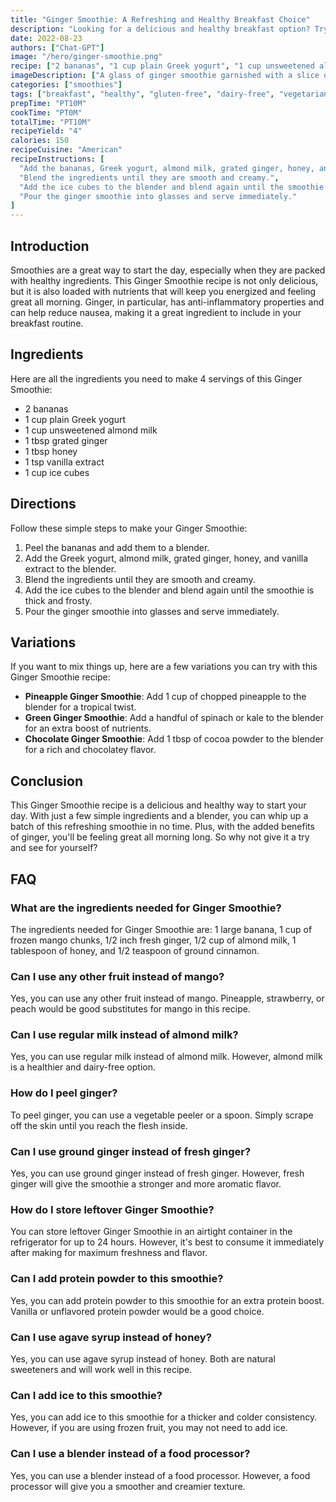 ```yaml
---
title: "Ginger Smoothie: A Refreshing and Healthy Breakfast Choice"
description: "Looking for a delicious and healthy breakfast option? Try this Ginger Smoothie recipe that is packed with nutrients and flavor!"
date: 2022-08-23
authors: ["Chat-GPT"]
image: "/hero/ginger-smoothie.png"
recipe: ["2 bananas", "1 cup plain Greek yogurt", "1 cup unsweetened almond milk", "1 tbsp grated ginger", "1 tbsp honey", "1 tsp vanilla extract", "1 cup ice cubes"]
imageDescription: ["A glass of ginger smoothie garnished with a slice of banana and a sprig of mint", "A blender filled with ingredients for a ginger smoothie", "A close-up of grated ginger", "A plate of sliced bananas"]
categories: ["smoothies"]
tags: ["breakfast", "healthy", "gluten-free", "dairy-free", "vegetarian"]
prepTime: "PT10M"
cookTime: "PT0M"
totalTime: "PT10M"
recipeYield: "4"
calories: 150
recipeCuisine: "American"
recipeInstructions: [
  "Add the bananas, Greek yogurt, almond milk, grated ginger, honey, and vanilla extract to a blender.",
  "Blend the ingredients until they are smooth and creamy.",
  "Add the ice cubes to the blender and blend again until the smoothie is thick and frosty.",
  "Pour the ginger smoothie into glasses and serve immediately."
]
---
```


## Introduction

Smoothies are a great way to start the day, especially when they are packed with healthy ingredients. This Ginger Smoothie recipe is not only delicious, but it is also loaded with nutrients that will keep you energized and feeling great all morning. Ginger, in particular, has anti-inflammatory properties and can help reduce nausea, making it a great ingredient to include in your breakfast routine. 

## Ingredients

Here are all the ingredients you need to make 4 servings of this Ginger Smoothie:

- 2 bananas
- 1 cup plain Greek yogurt
- 1 cup unsweetened almond milk
- 1 tbsp grated ginger
- 1 tbsp honey
- 1 tsp vanilla extract
- 1 cup ice cubes

## Directions

Follow these simple steps to make your Ginger Smoothie:

1. Peel the bananas and add them to a blender.
2. Add the Greek yogurt, almond milk, grated ginger, honey, and vanilla extract to the blender.
3. Blend the ingredients until they are smooth and creamy.
4. Add the ice cubes to the blender and blend again until the smoothie is thick and frosty.
5. Pour the ginger smoothie into glasses and serve immediately.

## Variations

If you want to mix things up, here are a few variations you can try with this Ginger Smoothie recipe:

- **Pineapple Ginger Smoothie**: Add 1 cup of chopped pineapple to the blender for a tropical twist.
- **Green Ginger Smoothie**: Add a handful of spinach or kale to the blender for an extra boost of nutrients.
- **Chocolate Ginger Smoothie**: Add 1 tbsp of cocoa powder to the blender for a rich and chocolatey flavor.

## Conclusion

This Ginger Smoothie recipe is a delicious and healthy way to start your day. With just a few simple ingredients and a blender, you can whip up a batch of this refreshing smoothie in no time. Plus, with the added benefits of ginger, you'll be feeling great all morning long. So why not give it a try and see for yourself?

## FAQ

### What are the ingredients needed for Ginger Smoothie?

The ingredients needed for Ginger Smoothie are: 1 large banana, 1 cup of frozen mango chunks, 1/2 inch fresh ginger, 1/2 cup of almond milk, 1 tablespoon of honey, and 1/2 teaspoon of ground cinnamon.

### Can I use any other fruit instead of mango?

Yes, you can use any other fruit instead of mango. Pineapple, strawberry, or peach would be good substitutes for mango in this recipe.

### Can I use regular milk instead of almond milk?

Yes, you can use regular milk instead of almond milk. However, almond milk is a healthier and dairy-free option.

### How do I peel ginger?

To peel ginger, you can use a vegetable peeler or a spoon. Simply scrape off the skin until you reach the flesh inside.

### Can I use ground ginger instead of fresh ginger?

Yes, you can use ground ginger instead of fresh ginger. However, fresh ginger will give the smoothie a stronger and more aromatic flavor.

### How do I store leftover Ginger Smoothie?

You can store leftover Ginger Smoothie in an airtight container in the refrigerator for up to 24 hours. However, it's best to consume it immediately after making for maximum freshness and flavor.

### Can I add protein powder to this smoothie?

Yes, you can add protein powder to this smoothie for an extra protein boost. Vanilla or unflavored protein powder would be a good choice.

### Can I use agave syrup instead of honey?

Yes, you can use agave syrup instead of honey. Both are natural sweeteners and will work well in this recipe.

### Can I add ice to this smoothie?

Yes, you can add ice to this smoothie for a thicker and colder consistency. However, if you are using frozen fruit, you may not need to add ice.

### Can I use a blender instead of a food processor?

Yes, you can use a blender instead of a food processor. However, a food processor will give you a smoother and creamier texture.